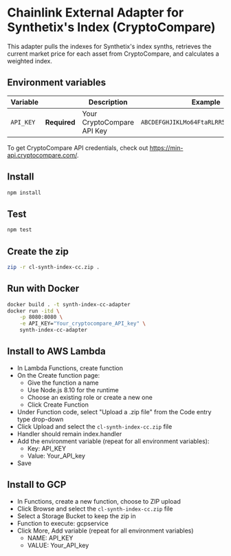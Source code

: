 # Chainlink External Adapter for Synthetix's Index (CryptoCompare)

This adapter pulls the indexes for Synthetix's index synths, retrieves the current market price for each asset from CryptoCompare, and calculates a weighted index.

## Environment variables

| Variable      |               | Description | Example |
|---------------|:-------------:|------------- |:---------:|
| `API_KEY`  | **Required**  | Your CryptoCompare API Key | `ABCDEFGHJIKLMo64FtaRLRR5BdHEESmha49TM` |

To get CryptoCompare API credentials, check out https://min-api.cryptocompare.com/.

## Install

```bash
npm install
```

## Test

```bash
npm test
```

## Create the zip

```bash
zip -r cl-synth-index-cc.zip .
```
## Run with Docker

```bash
docker build . -t synth-index-cc-adapter
docker run -itd \
    -p 8080:8080 \
    -e API_KEY="Your_cryptocompare_API_key" \
    synth-index-cc-adapter
```

## Install to AWS Lambda

- In Lambda Functions, create function
- On the Create function page:
  - Give the function a name
  - Use Node.js 8.10 for the runtime
  - Choose an existing role or create a new one
  - Click Create Function
- Under Function code, select "Upload a .zip file" from the Code entry type drop-down
- Click Upload and select the `cl-synth-index-cc.zip` file
- Handler should remain index.handler
- Add the environment variable (repeat for all environment variables):
  - Key: API_KEY
  - Value: Your_API_key
- Save


## Install to GCP

- In Functions, create a new function, choose to ZIP upload
- Click Browse and select the `cl-synth-index-cc.zip` file
- Select a Storage Bucket to keep the zip in
- Function to execute: gcpservice
- Click More, Add variable (repeat for all environment variables)
  - NAME: API_KEY
  - VALUE: Your_API_key
